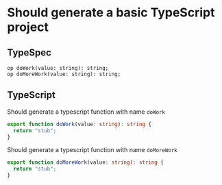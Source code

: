 # Should generate a basic TypeScript project

## TypeSpec

```tsp
op doWork(value: string): string;
op doMoreWork(value: string): string;
```

## TypeScript

Should generate a typescript function with name `doWork`

```ts client.ts function doWork
export function doWork(value: string): string {
  return "stub";
}
```

Should generate a typescript function with name `doMoreWork`

```ts client.ts function doMoreWork
export function doMoreWork(value: string): string {
  return "stub";
}
```
